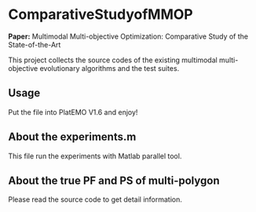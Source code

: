 # ComparativeStudyofMMOP
**Paper:** Multimodal Multi-objective Optimization: Comparative Study of the State-of-the-Art

This project collects the source codes of the existing multimodal multi-objective evolutionary algorithms and the test suites.

## Usage
Put the file into PlatEMO V1.6 and enjoy!

## About the experiments.m
This file run the experiments with Matlab parallel tool.

## About the true PF and PS of multi-polygon
Please read the source code to get detail information.
